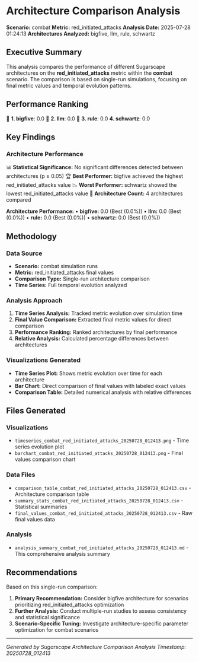 # Architecture Comparison Analysis

**Scenario:** combat
**Metric:** red_initiated_attacks
**Analysis Date:** 2025-07-28 01:24:13
**Architectures Analyzed:** bigfive, llm, rule, schwartz

## Executive Summary

This analysis compares the performance of different Sugarscape architectures on the **red_initiated_attacks** metric within the **combat** scenario. The comparison is based on single-run simulations, focusing on final metric values and temporal evolution patterns.

## Performance Ranking

🥇 **1. bigfive**: 0.0
🥈 **2. llm**: 0.0
🥉 **3. rule**: 0.0
   **4. schwartz**: 0.0

## Key Findings

### Architecture Performance
📊 **Statistical Significance:** No significant differences detected between architectures (p ≥ 0.05)
🏆 **Best Performer:** bigfive achieved the highest red_initiated_attacks value
📉 **Worst Performer:** schwartz showed the lowest red_initiated_attacks value
🔢 **Architecture Count:** 4 architectures compared

**Architecture Performance:**
• **bigfive:** 0.0 (Best (0.0%))
• **llm:** 0.0 (Best (0.0%))
• **rule:** 0.0 (Best (0.0%))
• **schwartz:** 0.0 (Best (0.0%))

## Methodology

### Data Source
- **Scenario:** combat simulation runs
- **Metric:** red_initiated_attacks final values
- **Comparison Type:** Single-run architecture comparison
- **Time Series:** Full temporal evolution analyzed

### Analysis Approach
1. **Time Series Analysis:** Tracked metric evolution over simulation time
2. **Final Value Comparison:** Extracted final metric values for direct comparison
3. **Performance Ranking:** Ranked architectures by final performance
4. **Relative Analysis:** Calculated percentage differences between architectures

### Visualizations Generated
- **Time Series Plot:** Shows metric evolution over time for each architecture
- **Bar Chart:** Direct comparison of final values with labeled exact values
- **Comparison Table:** Detailed numerical analysis with relative differences

## Files Generated

### Visualizations
- `timeseries_combat_red_initiated_attacks_20250728_012413.png` - Time series evolution plot
- `barchart_combat_red_initiated_attacks_20250728_012413.png` - Final values comparison chart

### Data Files
- `comparison_table_combat_red_initiated_attacks_20250728_012413.csv` - Architecture comparison table
- `summary_stats_combat_red_initiated_attacks_20250728_012413.csv` - Statistical summaries
- `final_values_combat_red_initiated_attacks_20250728_012413.csv` - Raw final values data

### Analysis
- `analysis_summary_combat_red_initiated_attacks_20250728_012413.md` - This comprehensive analysis summary

## Recommendations

Based on this single-run comparison:
1. **Primary Recommendation:** Consider bigfive architecture for scenarios prioritizing red_initiated_attacks optimization
2. **Further Analysis:** Conduct multiple-run studies to assess consistency and statistical significance
3. **Scenario-Specific Tuning:** Investigate architecture-specific parameter optimization for combat scenarios


---
*Generated by Sugarscape Architecture Comparison Analysis*
*Timestamp: 20250728_012413*

